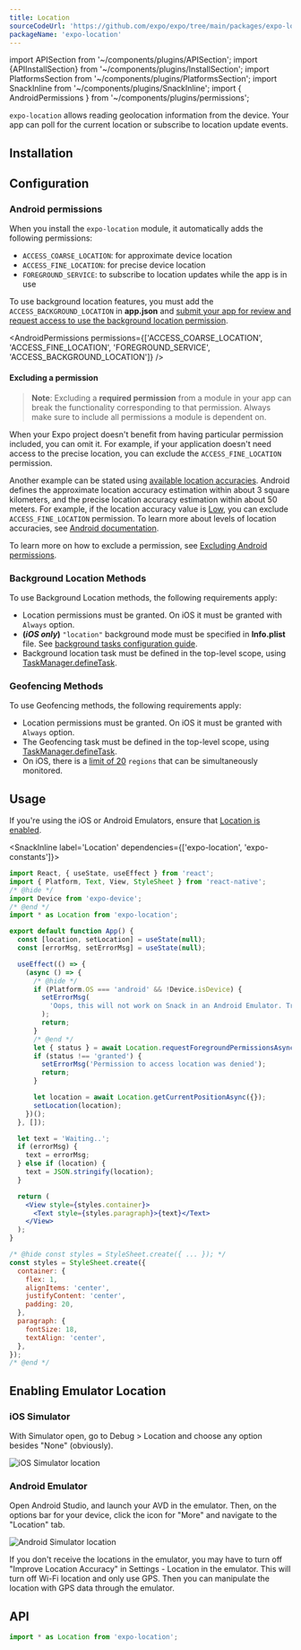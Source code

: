 ```yaml
---
title: Location
sourceCodeUrl: 'https://github.com/expo/expo/tree/main/packages/expo-location'
packageName: 'expo-location'
---
```


import APISection from '~/components/plugins/APISection';
import {APIInstallSection} from '~/components/plugins/InstallSection';
import PlatformsSection from '~/components/plugins/PlatformsSection';
import SnackInline from '~/components/plugins/SnackInline';
import { AndroidPermissions } from '~/components/plugins/permissions';

`expo-location` allows reading geolocation information from the device. Your app can poll for the current location or subscribe to location update events.

<PlatformsSection android emulator ios simulator web />

## Installation

<APIInstallSection />

## Configuration

### Android permissions

When you install the `expo-location` module, it automatically adds the following permissions:

- `ACCESS_COARSE_LOCATION`: for approximate device location
- `ACCESS_FINE_LOCATION`: for precise device location
- `FOREGROUND_SERVICE`: to subscribe to location updates while the app is in use

To use background location features, you must add the `ACCESS_BACKGROUND_LOCATION` in **app.json** and [submit your app for review and request access to use the background location permission](https://support.google.com/googleplay/android-developer/answer/9799150?hl=en).

<AndroidPermissions permissions={['ACCESS_COARSE_LOCATION', 'ACCESS_FINE_LOCATION', 'FOREGROUND_SERVICE', 'ACCESS_BACKGROUND_LOCATION']} />

#### Excluding a permission

> **Note**: Excluding a **required permission** from a module in your app can break the functionality corresponding to that permission. Always make sure to include all permissions a module is dependent on.

When your Expo project doesn't benefit from having particular permission included, you can omit it. For example, if your application doesn't need access to the precise location, you can exclude the `ACCESS_FINE_LOCATION` permission.

Another example can be stated using [available location accuracies](#accuracy). Android defines the approximate location accuracy estimation within about 3 square kilometers, and the precise location accuracy estimation within about 50 meters. For example, if the location accuracy value is [Low](#low), you can exclude `ACCESS_FINE_LOCATION` permission. To learn more about levels of location accuracies, see [Android documentation](https://developer.android.com/training/location/permissions#accuracy).

To learn more on how to exclude a permission, see [Excluding Android permissions](/guides/permissions/#excluding-android-permissions).

### Background Location Methods

To use Background Location methods, the following requirements apply:

- Location permissions must be granted. On iOS it must be granted with `Always` option.
- **(_iOS only_)** `"location"` background mode must be specified in **Info.plist** file. See [background tasks configuration guide](task-manager.md#configuration).
- Background location task must be defined in the top-level scope, using [TaskManager.defineTask](task-manager.md#taskmanagerdefinetasktaskname-taskexecutor).

### Geofencing Methods

To use Geofencing methods, the following requirements apply:

- Location permissions must be granted. On iOS it must be granted with `Always` option.
- The Geofencing task must be defined in the top-level scope, using [TaskManager.defineTask](task-manager.md#taskmanagerdefinetasktaskname-taskexecutor).
- On iOS, there is a [limit of 20](https://developer.apple.com/documentation/corelocation/monitoring_the_user_s_proximity_to_geographic_regions) `regions` that can be simultaneously monitored.

## Usage

If you're using the iOS or Android Emulators, ensure that [Location is enabled](#enabling-emulator-location).

<SnackInline label='Location' dependencies={['expo-location', 'expo-constants']}>

```jsx
import React, { useState, useEffect } from 'react';
import { Platform, Text, View, StyleSheet } from 'react-native';
/* @hide */
import Device from 'expo-device';
/* @end */
import * as Location from 'expo-location';

export default function App() {
  const [location, setLocation] = useState(null);
  const [errorMsg, setErrorMsg] = useState(null);

  useEffect(() => {
    (async () => {
      /* @hide */
      if (Platform.OS === 'android' && !Device.isDevice) {
        setErrorMsg(
          'Oops, this will not work on Snack in an Android Emulator. Try it on your device!'
        );
        return;
      }
      /* @end */
      let { status } = await Location.requestForegroundPermissionsAsync();
      if (status !== 'granted') {
        setErrorMsg('Permission to access location was denied');
        return;
      }

      let location = await Location.getCurrentPositionAsync({});
      setLocation(location);
    })();
  }, []);

  let text = 'Waiting..';
  if (errorMsg) {
    text = errorMsg;
  } else if (location) {
    text = JSON.stringify(location);
  }

  return (
    <View style={styles.container}>
      <Text style={styles.paragraph}>{text}</Text>
    </View>
  );
}

/* @hide const styles = StyleSheet.create({ ... }); */
const styles = StyleSheet.create({
  container: {
    flex: 1,
    alignItems: 'center',
    justifyContent: 'center',
    padding: 20,
  },
  paragraph: {
    fontSize: 18,
    textAlign: 'center',
  },
});
/* @end */
```

</SnackInline>

## Enabling Emulator Location

### iOS Simulator

With Simulator open, go to Debug > Location and choose any option besides "None" (obviously).

![iOS Simulator location](/static/images/ios-simulator-location.png)

### Android Emulator

Open Android Studio, and launch your AVD in the emulator. Then, on the options bar for your device, click the icon for "More" and navigate to the "Location" tab.

![Android Simulator location](/static/images/android-emulator-location.png)

If you don't receive the locations in the emulator, you may have to turn off "Improve Location Accuracy" in Settings - Location in the emulator. This will turn off Wi-Fi location and only use GPS. Then you can manipulate the location with GPS data through the emulator.

## API

```js
import * as Location from 'expo-location';
```

<APISection packageName="expo-location" apiName="Location" />
